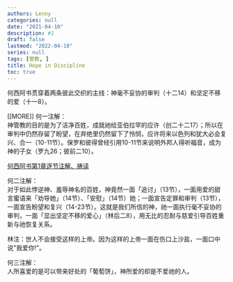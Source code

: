 ```yaml
---
authors: Lenny
categories: null
date: "2021-04-10"
description: #1
draft: false
lastmod: "2022-04-18"
series: null
tags: [管教, ]
title: Hope in Discipline
toc: true
---
```


何西阿书贯穿着两条彼此交织的主线：神毫不妥协的审判（十二14）和坚定不移的爱（十一8）。

<!--more-->


[[MORE]] 何一注解：  
神管教的目的是为了洁净百姓，成就祂给亚伯拉罕的应许（创二十二17）；所以在审判中仍然存留了盼望，在弃绝里仍然留下了怜悯，应许将来以色列和犹大必会复兴、合一（10-11节）。保罗和彼得曾经引用10-11节来说明外邦人得听福音，成为神的子女（罗九26；彼前二10）。

<a href ="https://cmcbiblereading.com/2016/09/20/%e4%bd%95%e8%a5%bf%e9%98%bf%e4%b9%a6%e7%ac%ac1%e7%ab%a0%e9%80%90%e8%8a%82%e6%b3%a8%e8%a7%a3%e3%80%81%e7%a5%b7%e8%af%bb/">何西阿书第1章逐节注解、祷读</a>


何二注解：  
对于如此悖逆神、羞辱神名的百姓，神竟然一面「追讨」（13节），一面用爱的甜言蜜语来「劝导她」（14节）、「安慰」（14节）她；一面宣告定罪和审判（13节），一面宣告盼望和复兴（14-23节）。这就是我们所信的神，祂一面执行毫不妥协的审判，一面「显出坚定不移的爱心」（林后二8），用无比的忍耐与慈爱引导百姓重新与祂恢复关系。

林注：世人不会接受这样的上帝。因为这样的上帝一面在伤口上沙盐，一面口中说"我爱你!"。 


何三注解：  
人所喜爱的是可以带来好处的「葡萄饼」，神所爱的却是不爱祂的人。  


